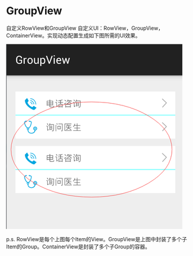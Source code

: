# GroupView
自定义RowView和GroupView
自定义UI：RowView，GroupView，ContainerView。实现动态配置生成如下图所需的UI效果。

![](https://github.com/xujinping/GroupView/blob/master/app/src/main/raw/screenShot1.png)

 p.s. RowView是每个上图每个Item的View。GroupView是上图中封装了多个子Item的Group。ContainerView是封装了多个子Group的容器。
